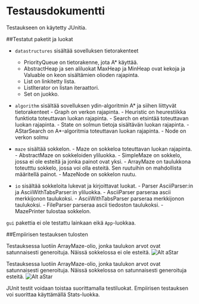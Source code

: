 Testausdokumentti
=================

Testaukseen on käytetty JUnitia.

##Testatut paketit ja luokat

  - ```datastructures``` sisältää sovelluksen tietorakenteet
    - PriorityQueue	on tietorakenne, jota A* käyttää.
    - AbstractHeap ja sen aliluokat MaxHeap	ja MinHeap ovat kekoja ja Valuable on keon sisältämien olioden rajapinta.
    - List on linkitetty lista.
    - ListIterator on listan iteraattori.
    - Set on juokko.


  -  ```algorithm``` sisältää sovelluksen ydin-algoritmin A* ja
        siihen liittyvät tietorakenteet
    - Graph on verkon rajapinta.
    - Heuristic	on heurestiikka funktiota toteuttavan luokan rajapinta.
    - Search on etsintää toteuttavan luokan rajapinta.
    - State	on solmun tietoja sisältävän luokan rajapinta.
    - AStarSearch on A*-algoritmia toteuttavan luokan rajapinta.
    - Node on verkon solmu


  -  ```maze``` sisältää sokkelon.
    - Maze on sokkeloa toteuttavan luokan rajapinta.
    - AbstractMaze on sokkeloiden yliluokka.
    - SimpleMaze on sokkelo, jossa ei ole esteitä ja jonka painot ovat yksi.
    - ArrayMaze on taulukkona toteutttu sokkelo, jossa voi olla esteitä. Sen ruutuihin on mahdollista määritellä painot.
    - MazeNode on sokkelon ruutu.


  -  ```io``` sisältää sokkeloita lukevat ja kirjoittavat luokat.
    - Parser AsciiParser:in ja AsciiWithTabsParser:in yliluokka.
    - AsciiParser parseraa ascii merkkijonon taulukoksi.
    - AsciiWithTabsParser parseraa merkkijonon taulukoksi.
    - FileParser parseraa ascii tiedoston taulukoksi.
    - MazePrinter tulostaa sokkelon.

```gui``` pakettia ei ole testattu lainkaan eikä ```App```-luokkaa.


##Empiirisen testauksen tulosten

Testauksessa luotiin ArrayMaze-olio, jonka taulukon arvot ovat satunnaisesti generoituja.
Näissä sokkelossa ei ole esteitä.
![Alt aStar](algo1.jpg)


Testauksessa luotiin ArrayMaze-olio, jonka taulukon arvot ovat satunnaisesti generoituja.
Näissä sokkelossa on satunnaisesti generoituja esteitä.
![Alt aStar](algo2.jpg)


JUnit testit voidaan toistaa suorittamalla testiluokat.
Empiirisen testauksen voi suorittaa käyttämällä Stats-luokka.
